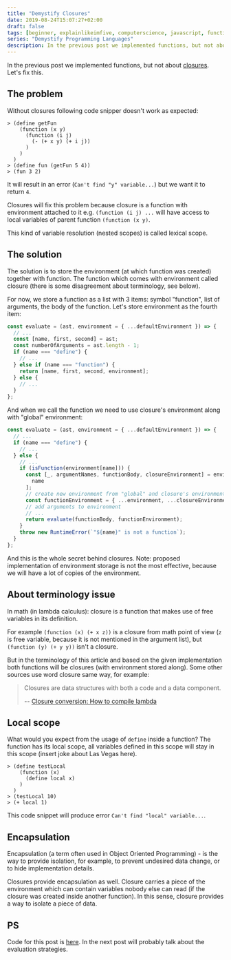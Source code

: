 ```yaml
---
title: "Demystify Closures"
date: 2019-08-24T15:07:27+02:00
draft: false
tags: [beginner, explainlikeimfive, computerscience, javascript, function]
series: "Demystify Programming Languages"
description: In the previous post we implemented functions, but not about closures. Let's fix this.
---
```


In the previous post we implemented functions, but not about [closures](/posts/from-function-to-closure/). Let's fix this.

<!--more-->

## The problem

Without closures following code snipper doesn't work as expected:

```repl
> (define getFun
    (function (x y)
      (function (i j)
        (- (+ x y) (+ i j))
      )
    )
  )
> (define fun (getFun 5 4))
> (fun 3 2)
```

It will result in an error (`Can't find "y" variable...`) but we want it to return `4`.

Closures will fix this problem because closure is a function with environment attached to it e.g. `(function (i j) ...` will have access to local variables of parent function `(function (x y)`.

This kind of variable resolution (nested scopes) is called lexical scope.

## The solution

The solution is to store the environment (at which function was created) together with function. The function which comes with environment called closure (there is some disagreement about terminology, see below).

For now, we store a function as a list with 3 items: symbol "function", list of arguments, the body of the function. Let's store environment as the fourth item:

```js
const evaluate = (ast, environment = { ...defaultEnvironment }) => {
  // ...
  const [name, first, second] = ast;
  const numberOfArguments = ast.length - 1;
  if (name === "define") {
    // ...
  } else if (name === "function") {
    return [name, first, second, environment];
  } else {
    // ...
  }
};
```

And when we call the function we need to use closure's environment along with "global" environment:

```js
const evaluate = (ast, environment = { ...defaultEnvironment }) => {
  // ...
  if (name === "define") {
    // ...
  } else {
    // ...
    if (isFunction(environment[name])) {
      const [_, argumentNames, functionBody, closureEnvironment] = environment[
        name
      ];
      // create new environment from "global" and closure's environment
      const functionEnvironment = { ...environment, ...closureEnvironment };
      // add arguments to environment
      // ...
      return evaluate(functionBody, functionEnvironment);
    }
    throw new RuntimeError(`"${name}" is not a function`);
  }
};
```

And this is the whole secret behind closures. Note: proposed implementation of environment storage is not the most effective, because we will have a lot of copies of the environment.

## About terminology issue

In math (in lambda calculus): closure is a function that makes use of free variables in its definition.

For example `(function (x) (+ x z))` is a closure from math point of view (`z` is free variable, because it is not mentioned in the argument list), but `(function (y) (+ y y))` isn't a closure.

But in the terminology of this article and based on the given implementation both functions will be closures (with environment stored along). Some other sources use word closure same way, for example:

> Closures are data structures with both a code and a data component.
>
> -- [Closure conversion: How to compile lambda](http://matt.might.net/articles/closure-conversion/)

## Local scope

What would you expect from the usage of `define` inside a function? The function has its local scope, all variables defined in this scope will stay in this scope (insert joke about Las Vegas here).

```repl
> (define testLocal
    (function (x)
      (define local x)
    )
  )
> (testLocal 10)
> (+ local 1)
```

This code snippet will produce error `Can't find "local" variable...`.

## Encapsulation

Encapsulation (a term often used in Object Oriented Programming) - is the way to provide isolation, for example, to prevent undesired data change, or to hide implementation details.

Closures provide encapsulation as well. Closure carries a piece of the environment which can contain variables nobody else can read (if the closure was created inside another function). In this sense, closure provides a way to isolate a piece of data.

## PS

Code for this post is [here](https://github.com/stereobooster/write-a-language/tree/master/6.closure). In the next post will probably talk about the evaluation strategies.